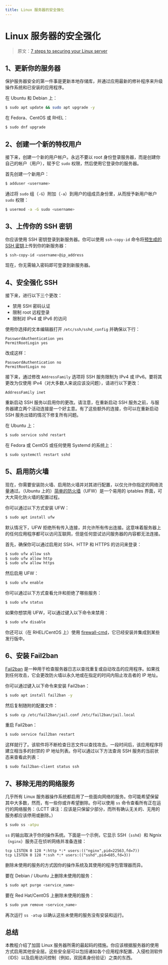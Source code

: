 ```yaml
---
title: Linux 服务器的安全强化
---
```


# Linux 服务器的安全强化

> 原文：[7 steps to securing your Linux server]( https://opensource.com/article/19/10/linux-server-security )

## **1、更新你的服务器**

保护服务器安全的第一件事是更新本地存储库，并通过应用最新的修补程序来升级操作系统和已安装的应用程序。

在 Ubuntu 和 Debian 上：

```sh
$ sudo apt update && sudo apt upgrade -y
```

 在 Fedora、CentOS 或 RHEL：

```sh
$ sudo dnf upgrade
```

## **2、创建一个新的特权用户**

接下来，创建一个新的用户帐户。永远不要以 root 身份登录服务器，而是创建你自己的帐户（用户），赋予它 `sudo` 权限，然后使用它登录你的服务器。

首先创建一个新用户：

```sh
$ adduser <username>
```

通过将 `sudo` 组（`-G`）附加（`-a`）到用户的组成员身份里，从而授予新用户帐户 `sudo` 权限：

```sh
$ usermod -a -G sudo <username>
```

## **3、上传你的 SSH 密钥**

你应该使用 SSH 密钥登录到新服务器。你可以使用 `ssh-copy-id` 命令将[预生成的 SSH 密钥]( https://opensource.com/article/19/4/ssh-keys-seahorse )上传到你的新服务器：

```sh
$ ssh-copy-id <username>@ip_address
```

现在，你无需输入密码即可登录到新服务器。

## **4、安全强化 SSH**

接下来，进行以下三个更改：

- 禁用 SSH 密码认证
- 限制 root 远程登录
- 限制对 IPv4 或 IPv6 的访问

使用你选择的文本编辑器打开 `/etc/ssh/sshd_config` 并确保以下行：

```text
PasswordAuthentication yes
PermitRootLogin yes
```

改成这样：

```text
PasswordAuthentication no
PermitRootLogin no
```

接下来，通过修改 `AddressFamily` 选项将 SSH 服务限制为 IPv4 或 IPv6。要将其更改为仅使用 IPv4（对大多数人来说应该没问题），请进行以下更改：

```text
AddressFamily inet
```

重新启动 SSH 服务以启用你的更改。请注意，在重新启动 SSH 服务之前，与服务器建立两个活动连接是一个好主意。有了这些额外的连接，你可以在重新启动 SSH 服务出错的情况下修复所有问题。

在 Ubuntu 上：

```sh
$ sudo service sshd restart
```

在 Fedora 或 CentOS 或任何使用 Systemd 的系统上：

```sh
$ sudo systemctl restart sshd
```

## **5、启用防火墙**

现在，你需要安装防火墙、启用防火墙并对其进行配置，以仅允许你指定的网络流量通过。（Ubuntu 上的）[简单的防火墙]( https://launchpad.net/ufw )（UFW）是一个易用的 iptables 界面，可大大简化防火墙的配置过程。

你可以通过以下方式安装 UFW：

```sh
$ sudo apt install ufw
```

默认情况下，UFW 拒绝所有传入连接，并允许所有传出连接。这意味着服务器上的任何应用程序都可以访问互联网，但是任何尝试访问服务器的内容都无法连接。

首先，确保你可以通过启用对 SSH、HTTP 和 HTTPS 的访问来登录：

```sh
$ sudo ufw allow ssh
$ sudo ufw allow http
$ sudo ufw allow https
```

然后启用 UFW：

```sh
$ sudo ufw enable
```

你可以通过以下方式查看允许和拒绝了哪些服务：

```sh
$ sudo ufw status
```

如果你想禁用 UFW，可以通过键入以下命令来禁用：

```sh
$ sudo ufw disable
```

你还可以（在 RHEL/CentOS 上）使用 [firewall-cmd]( https://www.redhat.com/sysadmin/secure-linux-network-firewall-cmd )，它已经安装并集成到某些发行版中。

## **6、安装 Fail2ban**

[Fail2ban]( https://www.fail2ban.org/wiki/index.php/Main_Page ) 是一种用于检查服务器日志以查找重复或自动攻击的应用程序。如果找到任何攻击，它会更改防火墙以永久地或在指定的时间内阻止攻击者的 IP 地址。

你可以通过键入以下命令来安装 Fail2ban：

```sh
$ sudo apt install fail2ban -y
```

然后复制随附的配置文件：

```sh
$ sudo cp /etc/fail2ban/jail.conf /etc/fail2ban/jail.local
```

重启 Fail2ban：

```sh
$ sudo service fail2ban restart
```

这样就行了。该软件将不断检查日志文件以查找攻击。一段时间后，该应用程序将建立相当多的封禁的 IP 地址列表。你可以通过以下方法查询 SSH 服务的当前状态来查看此列表：

```sh
$ sudo fail2ban-client status ssh
```

## **7、移除无用的网络服务**

几乎所有 Linux 服务器操作系统都启用了一些面向网络的服务。你可能希望保留其中大多数，然而，有一些你或许希望删除。你可以使用 `ss` 命令查看所有正在运行的网络服务：（LCTT 译注：应该是只保留少部分，而所有确认无关的、无用的服务都应该停用或删除。）

```sh
$ sudo ss -atpu
```

`ss` 的输出取决于你的操作系统。下面是一个示例，它显示 SSH（`sshd`）和 Ngnix（`nginx`）服务正在侦听网络并准备连接：

```text
tcp LISTEN 0 128 *:http *:* users:(("nginx",pid=22563,fd=7))
tcp LISTEN 0 128 *:ssh *:* users:(("sshd",pid=685,fd=3))
```

删除未使用的服务的方式因你的操作系统及其使用的程序包管理器而异。

要在 Debian / Ubuntu 上删除未使用的服务：

```sh
$ sudo apt purge <service_name>
```

要在 Red Hat/CentOS 上删除未使用的服务：

```sh
$ sudo yum remove <service_name>
```

再次运行 `ss -atup` 以确认这些未使用的服务没有安装和运行。

## **总结**

本教程介绍了加固 Linux 服务器所需的最起码的措施。你应该根据服务器的使用方式启用其他安全层。这些安全层可以包括诸如各个应用程序配置、入侵检测软件（IDS）以及启用访问控制（例如，双因素身份验证）之类的东西。
